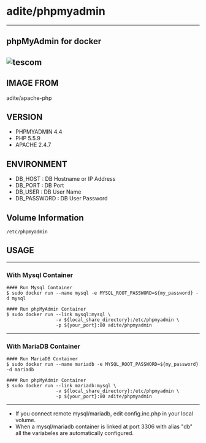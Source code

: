 # adite/phpmyadmin
---
## phpMyAdmin for docker
![tescom](https://en.gravatar.com/userimage/96759029/aa4308f795041de37cc2fedf0d1071ca?size=128)
---
## IMAGE FROM
adite/apache-php

## VERSION
* PHPMYADMIN 4.4
* PHP 5.5.9
* APACHE 2.4.7

## ENVIRONMENT
* DB_HOST       : DB Hostname or IP Address
* DB_PORT       : DB Port
* DB_USER       : DB User Name
* DB_PASSWORD   : DB User Password

## Volume Information
```shell
/etc/phpmyadmin
```

## USAGE
---
### With Mysql Container
```shell
#### Run Mysql Container
$ sudo docker run --name mysql -e MYSQL_ROOT_PASSWORD=${my_password} -d mysql

#### Run phpMyAdmin Container
$ sudo docker run --link mysql:mysql \
                  -v ${local_share_directory}:/etc/phpmyadmin \
                  -p ${your_port}:80 adite/phpmyadmin
```
---
### With MariaDB Container
```shell
#### Run MariaDB Container
$ sudo docker run --name mariadb -e MYSQL_ROOT_PASSWORD=${my_password} -d mariadb

#### Run phpMyAdmin Container
$ sudo docker run --link mariadb:mysql \
                  -v ${local_share_directory}:/etc/phpmyadmin \
                  -p ${your_port}:80 adite/phpmyadmin
```
---
* If you connect remote mysql/mariadb, edit config.inc.php in your local volume.
* When a mysql/mariadb container is linked at port 3306 with alias "db" all the variabeles are automatically configured.
